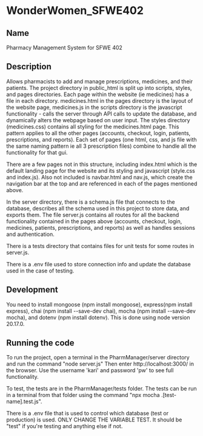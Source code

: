 # WonderWomen_SFWE402

## Name
Pharmacy Management System for SFWE 402

## Description
Allows pharmacists to add and manage prescriptions, medicines, and their patients. The project directory in public_html is split up
into scripts, styles, and pages directories. Each page within the website (ie medicines) has a file in each directory. medicines.html
in the pages directory is the layout of the website page, medicines.js in the scripts directory is the javascript functionality - calls
the server through API calls to update the database, and dynamically alters the webpage based on user input. The styles directory (medicines.css)
contains all styling for the medicines.html page. This pattern applies to all the other pages (accounts, checkout, login, patients, prescriptions, and reports).
Each set of pages (one html, css, and js file with the same naming pattern ie all 3 prescription files) combine to handle all the functionality for that gui.

There are a few pages not in this structure, including index.html which is the default landing page for the website and its styling and javascript (style.css and index.js).
Also not included is navbar.html and nav.js, which create the navigation bar at the top and are referenced in each of the pages mentioned above.

In the server directory, there is a schema.js file that connects to the database, describes all the schema used in this project to store data, and exports them. 
The file server.js contains all routes for all the backend functionality contained in the pages above (accounts, checkout, login, medicines, patients, prescriptions, 
and reports) as well as handles sessions and authentication. 

There is a tests directory that contains files for unit tests for some routes in server.js.

There is a .env file used to store connection info and update the database used in the case of testing.

## Development
You need to install mongoose (npm install mongoose), express(npm install express), chai (npm install --save-dev chai), 
mocha (npm install --save-dev mocha), and dotenv (npm install dotenv). This is done using node version 20.17.0.

## Running the code
To run the project, open a terminal in the PharmManager/server directory and run the command "node server.js"
Then enter http://localhost:3000/ in the browser. Use the username 'kari' and password 'pw' to see full functionality.

To test, the tests are in the PharmManager/tests folder. The tests can be run in a terminal from that folder using the 
command "npx mocha .\[test-name].test.js".

There is a .env file that is used to control which database (test or production) is used. ONLY CHANGE THE VARIABLE TEST.
It should be "test" if you're testing and anything else if not. 

